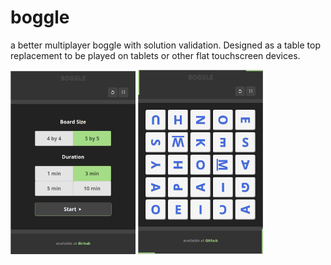 # boggle
a better multiplayer boggle with solution validation. Designed as a table top replacement to be played on tablets or other flat touchscreen devices.


<img src="https://raw.githubusercontent.com/asynnestvedt/boggle/master/public/assets/boggle_menu.png" style="width:200px;" />
<img src="https://raw.githubusercontent.com/asynnestvedt/boggle/master/public/assets/boggle_board.png" style="width:200px;" />
